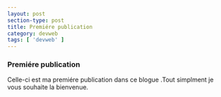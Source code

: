 ```yaml
---
layout: post
section-type: post
title: Premiére publication
category: devweb
tags: [ 'devweb' ]
---
```


### Premiére publication

Celle-ci est ma premiére publication dans ce blogue .Tout simplment je vous souhaite la bienvenue.
